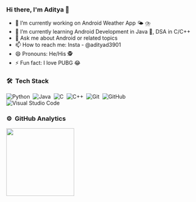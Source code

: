 ### Hi there, I'm Aditya 👋


- 🔭 I’m currently working on Android Weather App 🌤 ⛈
- 🌱 I’m currently learning Android Development in Java 📱, DSA in C/C++ 
- 💬 Ask me about Android or related topics
- 📫 How to reach me: Insta - @adityad3901
- 😄 Pronouns: He/His 🕵️
- ⚡ Fun fact: I love PUBG 😂

### 🛠 &nbsp;Tech Stack

![Python](https://img.shields.io/badge/-Python-05122A?style=flat&logo=python)&nbsp;
![Java](https://img.shields.io/badge/-Java-05122A?style=flat&logo=Java&logoColor=FFA518)&nbsp;
![C](https://img.shields.io/badge/-C-05122A?style=flat&logo=C&logoColor=A8B9CC)&nbsp;
![C++](https://img.shields.io/badge/-C++-05122A?style=flat&logo=C%2B%2B&logoColor=00599C)&nbsp;
![Git](https://img.shields.io/badge/-Git-05122A?style=flat&logo=git)&nbsp;
![GitHub](https://img.shields.io/badge/-GitHub-05122A?style=flat&logo=github)&nbsp;\
![Visual Studio Code](https://img.shields.io/badge/-Visual%20Studio%20Code-05122A?style=flat&logo=visual-studio-code&logoColor=007ACC)&nbsp;

### ⚙️ &nbsp;GitHub Analytics

<a href="https://github.com/aditya3901">
  <img height="180em" src="https://github-readme-stats-eight-theta.vercel.app/api?username=aditya3901&show_icons=true&theme=algolia&include_all_commits=true&count_private=true"/>
</a>

